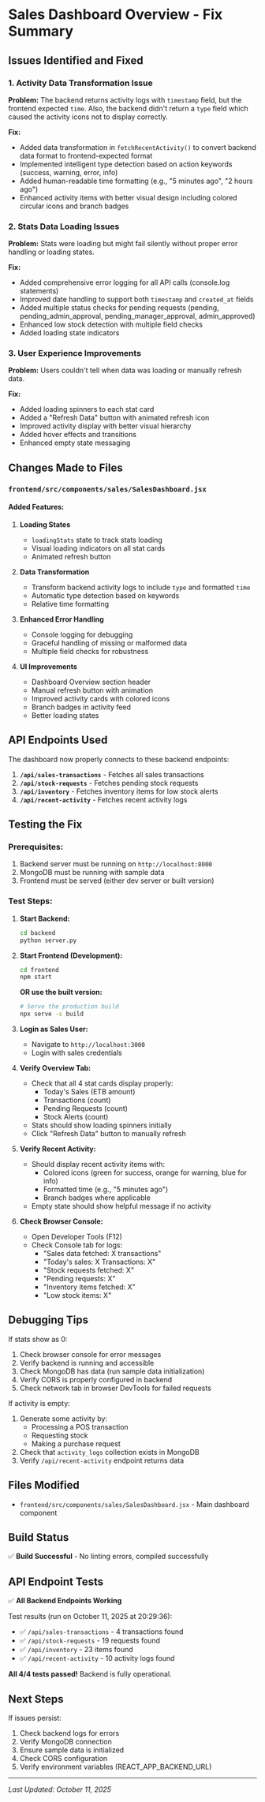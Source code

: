 # Sales Dashboard Overview - Fix Summary

## Issues Identified and Fixed

### 1. **Activity Data Transformation Issue**
**Problem:** The backend returns activity logs with `timestamp` field, but the frontend expected `time`. Also, the backend didn't return a `type` field which caused the activity icons not to display correctly.

**Fix:** 
- Added data transformation in `fetchRecentActivity()` to convert backend data format to frontend-expected format
- Implemented intelligent type detection based on action keywords (success, warning, error, info)
- Added human-readable time formatting (e.g., "5 minutes ago", "2 hours ago")
- Enhanced activity items with better visual design including colored circular icons and branch badges

### 2. **Stats Data Loading Issues**
**Problem:** Stats were loading but might fail silently without proper error handling or loading states.

**Fix:**
- Added comprehensive error logging for all API calls (console.log statements)
- Improved date handling to support both `timestamp` and `created_at` fields
- Added multiple status checks for pending requests (pending, pending_admin_approval, pending_manager_approval, admin_approved)
- Enhanced low stock detection with multiple field checks
- Added loading state indicators

### 3. **User Experience Improvements**
**Problem:** Users couldn't tell when data was loading or manually refresh data.

**Fix:**
- Added loading spinners to each stat card
- Added a "Refresh Data" button with animated refresh icon
- Improved activity display with better visual hierarchy
- Added hover effects and transitions
- Enhanced empty state messaging

## Changes Made to Files

### `frontend/src/components/sales/SalesDashboard.jsx`

#### Added Features:
1. **Loading States**
   - `loadingStats` state to track stats loading
   - Visual loading indicators on all stat cards
   - Animated refresh button

2. **Data Transformation**
   - Transform backend activity logs to include `type` and formatted `time`
   - Automatic type detection based on keywords
   - Relative time formatting

3. **Enhanced Error Handling**
   - Console logging for debugging
   - Graceful handling of missing or malformed data
   - Multiple field checks for robustness

4. **UI Improvements**
   - Dashboard Overview section header
   - Manual refresh button with animation
   - Improved activity cards with colored icons
   - Branch badges in activity feed
   - Better loading states

## API Endpoints Used

The dashboard now properly connects to these backend endpoints:

1. **`/api/sales-transactions`** - Fetches all sales transactions
2. **`/api/stock-requests`** - Fetches pending stock requests
3. **`/api/inventory`** - Fetches inventory items for low stock alerts
4. **`/api/recent-activity`** - Fetches recent activity logs

## Testing the Fix

### Prerequisites:
1. Backend server must be running on `http://localhost:8000`
2. MongoDB must be running with sample data
3. Frontend must be served (either dev server or built version)

### Test Steps:

1. **Start Backend:**
   ```bash
   cd backend
   python server.py
   ```

2. **Start Frontend (Development):**
   ```bash
   cd frontend
   npm start
   ```
   
   **OR use the built version:**
   ```bash
   # Serve the production build
   npx serve -s build
   ```

3. **Login as Sales User:**
   - Navigate to `http://localhost:3000`
   - Login with sales credentials

4. **Verify Overview Tab:**
   - Check that all 4 stat cards display properly:
     - Today's Sales (ETB amount)
     - Transactions (count)
     - Pending Requests (count)
     - Stock Alerts (count)
   - Stats should show loading spinners initially
   - Click "Refresh Data" button to manually refresh

5. **Verify Recent Activity:**
   - Should display recent activity items with:
     - Colored icons (green for success, orange for warning, blue for info)
     - Formatted time (e.g., "5 minutes ago")
     - Branch badges where applicable
   - Empty state should show helpful message if no activity

6. **Check Browser Console:**
   - Open Developer Tools (F12)
   - Check Console tab for logs:
     - "Sales data fetched: X transactions"
     - "Today's sales: X Transactions: X"
     - "Stock requests fetched: X"
     - "Pending requests: X"
     - "Inventory items fetched: X"
     - "Low stock items: X"

## Debugging Tips

If stats show as 0:
1. Check browser console for error messages
2. Verify backend is running and accessible
3. Check MongoDB has data (run sample data initialization)
4. Verify CORS is properly configured in backend
5. Check network tab in browser DevTools for failed requests

If activity is empty:
1. Generate some activity by:
   - Processing a POS transaction
   - Requesting stock
   - Making a purchase request
2. Check that `activity_logs` collection exists in MongoDB
3. Verify `/api/recent-activity` endpoint returns data

## Files Modified

- `frontend/src/components/sales/SalesDashboard.jsx` - Main dashboard component

## Build Status

✅ **Build Successful** - No linting errors, compiled successfully

## API Endpoint Tests

✅ **All Backend Endpoints Working**

Test results (run on October 11, 2025 at 20:29:36):
- ✅ `/api/sales-transactions` - 4 transactions found
- ✅ `/api/stock-requests` - 19 requests found
- ✅ `/api/inventory` - 23 items found
- ✅ `/api/recent-activity` - 10 activity logs found

**All 4/4 tests passed!** Backend is fully operational.

## Next Steps

If issues persist:
1. Check backend logs for errors
2. Verify MongoDB connection
3. Ensure sample data is initialized
4. Check CORS configuration
5. Verify environment variables (REACT_APP_BACKEND_URL)

---

*Last Updated: October 11, 2025*

